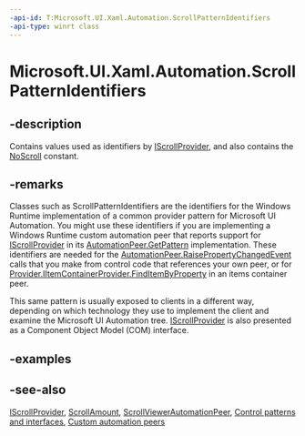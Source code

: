 ```yaml
---
-api-id: T:Microsoft.UI.Xaml.Automation.ScrollPatternIdentifiers
-api-type: winrt class
---
```


<!-- Class syntax.
public class ScrollPatternIdentifiers : Windows.UI.Xaml.Automation.IScrollPatternIdentifiers
-->

# Microsoft.UI.Xaml.Automation.ScrollPatternIdentifiers

## -description
Contains values used as identifiers by [IScrollProvider](../microsoft.ui.xaml.automation.provider/iscrollprovider.md), and also contains the [NoScroll](scrollpatternidentifiers_noscroll.md) constant.

## -remarks
Classes such as ScrollPatternIdentifiers are the identifiers for the Windows Runtime implementation of a common provider pattern for Microsoft UI Automation. You might use these identifiers if you are implementing a Windows Runtime custom automation peer that reports support for [IScrollProvider](../microsoft.ui.xaml.automation.provider/iscrollprovider.md) in its [AutomationPeer.GetPattern](../microsoft.ui.xaml.automation.peers/automationpeer_getpattern_1700082720.md) implementation. These identifiers are needed for the [AutomationPeer.RaisePropertyChangedEvent](../microsoft.ui.xaml.automation.peers/automationpeer_raisepropertychangedevent_482333374.md) calls that you make from control code that references your own peer, or for [Provider.IItemContainerProvider.FindItemByProperty](../microsoft.ui.xaml.automation.provider/iitemcontainerprovider_finditembyproperty_632840925.md) in an items container peer.

This same pattern is usually exposed to clients in a different way, depending on which technology they use to implement the client and examine the Microsoft UI Automation tree. [IScrollProvider](/windows/desktop/api/uiautomationcore/nn-uiautomationcore-iscrollprovider) is also presented as a Component Object Model (COM) interface.

## -examples

## -see-also
[IScrollProvider](../microsoft.ui.xaml.automation.provider/iscrollprovider.md), [ScrollAmount](scrollamount.md), [ScrollViewerAutomationPeer](../microsoft.ui.xaml.automation.peers/scrollviewerautomationpeer.md), [Control patterns and interfaces](/windows/uwp/accessibility/control-patterns-and-interfaces), [Custom automation peers](/windows/uwp/accessibility/custom-automation-peers)
